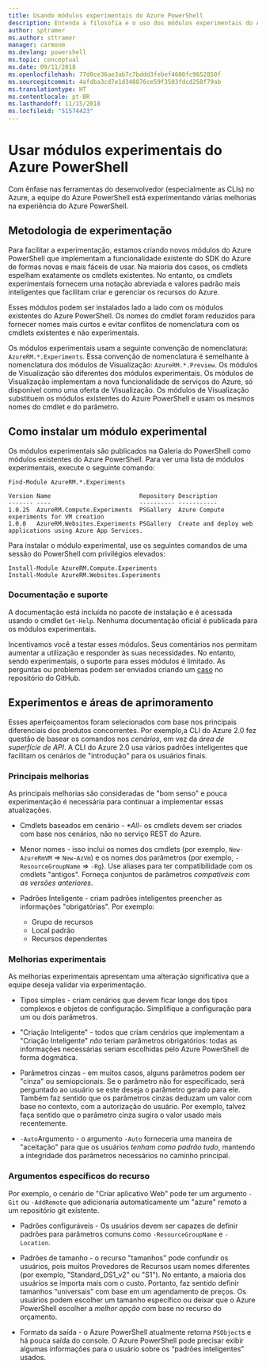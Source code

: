 ```yaml
---
title: Usando módulos experimentais do Azure PowerShell
description: Entenda a filosofia e o uso dos módulos experimentais do Azure PowerShell.
author: sptramer
ms.author: sttramer
manager: carmonm
ms.devlang: powershell
ms.topic: conceptual
ms.date: 09/11/2018
ms.openlocfilehash: 77d0ce36ae3ab7c7bddd3febef4600fc9652850f
ms.sourcegitcommit: 4afdba3cd7e1d348876ce59f3503fdcd258f79ab
ms.translationtype: HT
ms.contentlocale: pt-BR
ms.lasthandoff: 11/15/2018
ms.locfileid: "51574423"
---
```

# <a name="use-experimental-azure-powershell-modules"></a>Usar módulos experimentais do Azure PowerShell

Com ênfase nas ferramentas do desenvolvedor (especialmente as CLIs) no Azure, a equipe do Azure PowerShell está experimentando várias melhorias na experiência do Azure PowerShell.

## <a name="experimentation-methodology"></a>Metodologia de experimentação

Para facilitar a experimentação, estamos criando novos módulos do Azure PowerShell que implementam a funcionalidade existente do SDK do Azure de formas novas e mais fáceis de usar. Na maioria dos casos, os cmdlets espelham exatamente os cmdlets existentes. No entanto, os cmdlets experimentais fornecem uma notação abreviada e valores padrão mais inteligentes que facilitam criar e gerenciar os recursos do Azure.

Esses módulos podem ser instalados lado a lado com os módulos existentes do Azure PowerShell. Os nomes do cmdlet foram reduzidos para fornecer nomes mais curtos e evitar conflitos de nomenclatura com os cmdlets existentes e não experimentais.

Os módulos experimentais usam a seguinte convenção de nomenclatura: `AzureRM.*.Experiments`. Essa convenção de nomenclatura é semelhante à nomenclatura dos módulos de Visualização: `AzureRM.*.Preview`. Os módulos de Visualização são diferentes dos módulos experimentais. Os módulos de Visualização implementam a nova funcionalidade de serviços do Azure, só disponível como uma oferta de Visualização. Os módulos de Visualização substituem os módulos existentes do Azure PowerShell e usam os mesmos nomes do cmdlet e do parâmetro.

## <a name="how-to-install-an-experimental-module"></a>Como instalar um módulo experimental

Os módulos experimentais são publicados na Galeria do PowerShell como módulos existentes do Azure PowerShell. Para ver uma lista de módulos experimentais, execute o seguinte comando:

```azurepowershell-interactive
Find-Module AzureRM.*.Experiments
```

```output
Version Name                         Repository Description
------- ----                         ---------- -----------
1.0.25  AzureRM.Compute.Experiments  PSGallery  Azure Compute experiments for VM creation
1.0.0   AzureRM.Websites.Experiments PSGallery  Create and deploy web applications using Azure App Services.
```

Para instalar o módulo experimental, use os seguintes comandos de uma sessão do PowerShell com privilégios elevados:

```azurepowershell-interactive
Install-Module AzureRM.Compute.Experiments
Install-Module AzureRM.Websites.Experiments
```

### <a name="documentation-and-support"></a>Documentação e suporte

A documentação está incluída no pacote de instalação e é acessada usando o cmdlet `Get-Help`. Nenhuma documentação oficial é publicada para os módulos experimentais.

Incentivamos você a testar esses módulos. Seus comentários nos permitam aumentar a utilização e responder às suas necessidades. No entanto, sendo experimentais, o suporte para esses módulos é limitado. As perguntas ou problemas podem ser enviados criando um [caso](https://github.com/Azure/azure-powershell/issues) no repositório do GitHub.

## <a name="experiments-and-areas-of-improvement"></a>Experimentos e áreas de aprimoramento

Esses aperfeiçoamentos foram selecionados com base nos principais diferenciais dos produtos concorrentes. Por exemplo,a CLI do Azure 2.0 fez questão de basear os comandos nos _cenários_, em vez da _área de superfície de API_.
A CLI do Azure 2.0 usa vários padrões inteligentes que facilitam os cenários de "introdução" para os usuários finais.

### <a name="core-improvements"></a>Principais melhorias

As principais melhorias são consideradas de "bom senso" e pouca experimentação é necessária para continuar a implementar essas atualizações.

- Cmdlets baseados em cenário - <em>*All</em>- os cmdlets devem ser criados com base nos cenários, não no serviço REST do Azure.

- Menor nomes - isso inclui os nomes dos cmdlets (por exemplo, `New-AzureRmVM` => `New-AzVm`) e os nomes dos parâmetros (por exemplo, `-ResourceGroupName` => `-Rg`). Use aliases para ter compatibilidade com os cmdlets "antigos". Forneça conjuntos de parâmetros _compatíveis com as versões anteriores_.

- Padrões Inteligente - criam padrões inteligentes preencher as informações "obrigatórias". Por exemplo: 
  - Grupo de recursos
  - Local padrão
  - Recursos dependentes

### <a name="experimental-improvements"></a>Melhorias experimentais

As melhorias experimentais apresentam uma alteração significativa que a equipe deseja validar via experimentação.

- Tipos simples - criam cenários que devem ficar longe dos tipos complexos e objetos de configuração. Simplifique a configuração para um ou dois parâmetros.

- "Criação Inteligente" - todos que criam cenários que implementam a "Criação Inteligente" _não_ teriam parâmetros obrigatórios: todas as informações necessárias seriam escolhidas pelo Azure PowerShell de forma dogmática.

- Parâmetros cinzas - em muitos casos, alguns parâmetros podem ser "cinza" ou semiopcionais. Se o parâmetro não for especificado, será perguntado ao usuário se este deseja o parâmetro gerado para ele. Também faz sentido que os parâmetros cinzas deduzam um valor com base no contexto, com a autorização do usuário.
  Por exemplo, talvez faça sentido que o parâmetro cinza sugira o valor usado mais recentemente.

- `-Auto`Argumento - o argumento `-Auto` forneceria uma maneira de "aceitação" para que os usuários _tenham como padrão tudo_, mantendo a integridade dos parâmetros necessários no caminho principal.

### <a name="feature-specific-switches"></a>Argumentos específicos do recurso

Por exemplo, o cenário de "Criar aplicativo Web" pode ter um argumento `-Git` ou `-AddRemote` que adicionaria automaticamente um "azure" remoto a um repositório git existente.

- Padrões configuráveis - Os usuários devem ser capazes de definir padrões para parâmetros comuns como `-ResourceGroupName` e `-Location`.

- Padrões de tamanho - o recurso "tamanhos" pode confundir os usuários, pois muitos Provedores de Recursos usam nomes diferentes (por exemplo, "Standard\_DS1\_v2" ou "S1"). No entanto, a maioria dos usuários se importa mais com o custo. Portanto, faz sentido definir tamanhos “universais” com base em um agendamento de preços. Os usuários podem escolher um tamanho específico ou deixar que o Azure PowerShell escolher a _melhor opção_ com base no recurso do orçamento.

- Formato da saída - o Azure PowerShell atualmente retorna `PSObject`s e há pouca saída do console. O Azure PowerShell pode precisar exibir algumas informações para o usuário sobre os “padrões inteligentes” usados.
